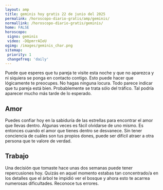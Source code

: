 ```yaml
---
layout: amp
title: geminis hoy gratis 22 de junio del 2025 
permalink: /horoscopo-diario-gratis/amp/geminis/
normallink: /horoscopo-diario-gratis/geminis/
home: FALSE
horoscopo:
 signo: geminis
 video: -DQpmrrAIeU
ogimg: /images/geminis_char.png
sitemap:
 priority: 1
 changefreq: 'daily'
---
```



Puede que esperes que tu pareja te visite esta noche y que no aparezca y ni siquiera se ponga en contacto contigo. Esto puede hacer que lógicamente te preocupes. No hagas ninguna locura. Todo parece indicar que tu pareja está bien. Probablemente se trata sólo del tráfico. Tal podría aparecer mucho más tarde de lo esperado.

## Amor

Puedes confiar hoy en la sabiduría de las estrellas para encontrar el amor que llevas dentro. Algunas veces es fácil olvidarse de uno mismo. Es entonces cuando el amor que tienes dentro se desvanece. Sin tener conciencia de cuáles son tus propios dones, puede ser difícil atraer a otra persona que te valore de verdad.

## Trabajo

Una decisión que tomaste hace unas dos semanas puede tener repercusiones hoy. Quizás en aquel momento estabas tan concentrado/a en los detalles que el árbol te impidió ver el bosque y ahora esto te acarrea numerosas dificultades. Reconoce tus errores.